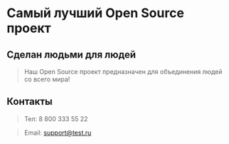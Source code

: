 # Самый лучший Open Source проект

## Сделан людьми для людей

> Наш Open Source проект предназначен для объединения людей со всего мира!

## Контакты
> Тел: 8 800 333 55 22

> Email: support@test.ru